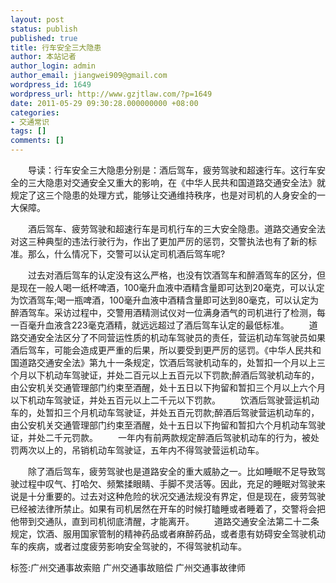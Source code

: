 ```yaml
---
layout: post
status: publish
published: true
title: 行车安全三大隐患
author: 本站记者
author_login: admin
author_email: jiangwei909@gmail.com
wordpress_id: 1649
wordpress_url: http://www.gzjtlaw.com/?p=1649
date: 2011-05-29 09:30:28.000000000 +08:00
categories:
- 交通常识
tags: []
comments: []
---
```

　　导读：行车安全三大隐患分别是：酒后驾车，疲劳驾驶和超速行车。这行车安全的三大隐患对交通安全又重大的影响，在《中华人民共和国道路交通安全法》就规定了这三个隐患的处理方式，能够让交通维持秩序，也是对司机的人身安全的一大保障。　　酒后驾车、疲劳驾驶和超速行车是司机行车的三大安全隐患。道路交通安全法对这三种典型的违法行驶行为，作出了更加严厉的惩罚，交警执法也有了新的标准。那么，什么情况下，交警可以认定司机酒后驾车呢?　　过去对酒后驾车的认定没有这么严格，也没有饮酒驾车和醉酒驾车的区分，但是现在一般人喝一纸杯啤酒，100毫升血液中酒精含量即可达到20毫克，可以认定为饮酒驾车;喝一瓶啤酒，100毫升血液中酒精含量即可达到80毫克，可以认定为醉酒驾车。采访过程中，交警用酒精测试仪对一位满身酒气的司机进行了检测，每一百毫升血液含223毫克酒精，就远远超过了酒后驾车认定的最低标准。　　道路交通安全法区分了不同营运性质的机动车驾驶员的责任，营运机动车驾驶员如果酒后驾车，可能会造成更严重的后果，所以要受到更严厉的惩罚。《中华人民共和国道路交通安全法》第九十一条规定，饮酒后驾驶机动车的，处暂扣一个月以上三个月以下机动车驾驶证，并处二百元以上五百元以下罚款;醉酒后驾驶机动车的，由公安机关交通管理部门约束至酒醒，处十五日以下拘留和暂扣三个月以上六个月以下机动车驾驶证，并处五百元以上二千元以下罚款。　　饮酒后驾驶营运机动车的，处暂扣三个月机动车驾驶证，并处五百元罚款;醉酒后驾驶营运机动车的，由公安机关交通管理部门约束至酒醒，处十五日以下拘留和暂扣六个月机动车驾驶证，并处二千元罚款。　　一年内有前两款规定醉酒后驾驶机动车的行为，被处罚两次以上的，吊销机动车驾驶证，五年内不得驾驶营运机动车。　　除了酒后驾车，疲劳驾驶也是道路安全的重大威胁之一。比如睡眠不足导致驾驶过程中叹气、打哈欠、频繁揉眼睛、手脚不灵活等。因此，充足的睡眠对驾驶来说是十分重要的。过去对这种危险的状况交通法规没有界定，但是现在，疲劳驾驶已经被法律所禁止。如果有司机居然在开车的时候打瞌睡或者睡着了，交警将会把他带到交通队，直到司机彻底清醒，才能离开。　　道路交通安全法第二十二条规定，饮酒、服用国家管制的精神药品或者麻醉药品，或者患有妨碍安全驾驶机动车的疾病，或者过度疲劳影响安全驾驶的，不得驾驶机动车。标签:广州交通事故索赔 广州交通事故赔偿 广州交通事故律师
